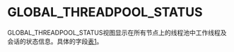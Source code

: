 # GLOBAL\_THREADPOOL\_STATUS

GLOBAL\_THREADPOOL\_STATUS视图显示在所有节点上的线程池中工作线程及会话的状态信息。具体的字段[表1](LOCAL_THREADPOOL_STATUS.md#zh-cn_topic_0237122641_zh-cn_topic_0059778133_tc25f02433de2419f8da4d0a8c2c8e562)。

